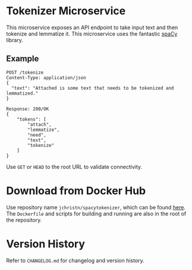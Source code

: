 # Tokenizer Microservice

This microservice exposes an API endpoint to take input text and then tokenize and lemmatize it.  This microservice uses the fantastic [spaCy](https://github.com/explosion/spaCy) library.

## Example
```
POST /tokenize
Content-Type: application/json
{
  "text": "Attached is some text that needs to be tokenized and lemmatized."
}

Response: 200/OK
{
    "tokens": [
        "attach",
        "lemmatize",
        "need",
        "text",
        "tokenize"
    ]
}
```

Use `GET` or `HEAD` to the root URL to validate connectivity.

# Download from Docker Hub

Use repository name `jchristn/spacytokenizer`, which can be found [here](https://hub.docker.com/r/jchristn/spacytokenizer).  The `Dockerfile` and scripts for building and running are also in the root of the repository.

# Version History

Refer to `CHANGELOG.md` for changelog and version history.
